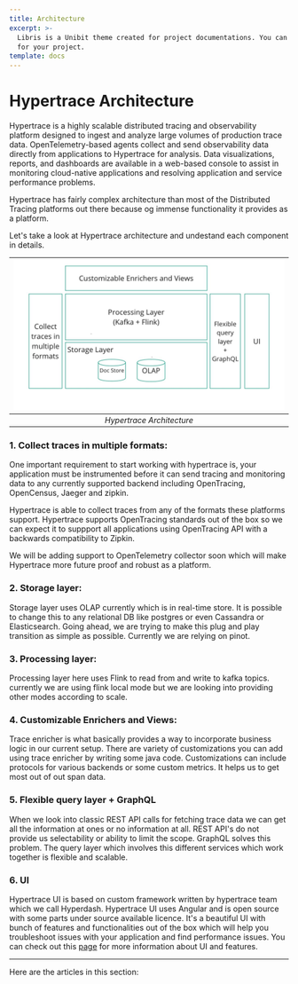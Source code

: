 ```yaml
---
title: Architecture
excerpt: >-
  Libris is a Unibit theme created for project documentations. You can use it
  for your project.
template: docs
---
```

# Hypertrace Architecture

Hypertrace is a highly scalable distributed tracing and observability platform designed to ingest and analyze large volumes of production trace data. OpenTelemetry-based agents collect and send observability data directly from applications to Hypertrace for analysis. Data visualizations, reports, and dashboards are available in a web-based console to assist in monitoring cloud-native applications and resolving application and service performance problems.

Hypertrace has fairly complex architecture than most of the Distributed Tracing platforms out there because og immense functionality it provides as a platform. 

Let's take a look at Hypertrace architecture and undestand each component in details.


| ![space-1.jpg](architecture.png) | 
|:--:| 
| *Hypertrace Architecture* |

### 1. Collect traces in multiple formats:
One important requirement to start working with hypertrace is, your application must be instrumented before it can send tracing and monitoring data to any currently supported backend including OpenTracing, OpenCensus, Jaeger and zipkin. 

Hypertrace is able to collect traces from any of the formats these platforms support. Hypertrace supports OpenTracing standards out of the box so we can expect it to suppport all applications using OpenTracing API with a backwards compatibility to Zipkin. 

We will be adding support to OpenTelemetry collector soon which will make Hypertrace more future proof and robust as a platform.

### 2. Storage layer:
Storage layer uses OLAP currently which is in real-time store. It is possible to change this to any relational DB like postgres or even Cassandra or Elasticsearch. Going ahead, we are trying to make this plug and play transition as simple as possible. Currently we are relying on pinot. 

### 3. Processing layer:
Processing layer here uses Flink to read from and write to kafka topics. currently we are using flink local mode but we are looking into providing other modes according to scale. 

### 4. Customizable Enrichers and Views: 
Trace enricher is what basically provides a way to incorporate business logic in our current setup. There are variety of customizations you can add using trace enricher by writing some java code. Customizations can include protocols for various backends or some custom metrics. It helps us to get most out of out span data.

### 5. Flexible query layer + GraphQL
When we look into classic REST API calls for fetching trace data we can get all the information at ones or no information at all. REST API's do not provide us selectability or ability to limit the scope. GraphQL solves this problem.  The query layer which involves this different services which work together is flexible and scalable. 

### 6. UI
Hypertrace UI is based on custom framework written by hypertrace team which we call Hyperdash. Hypertrace UI uses Angular and is open source with some parts under source available licence. It's a beautiful UI with bunch of features and functionalities out of the box which will help you troubleshoot issues with your application and find performance issues. You can check out this [page](docs/UI.md) for more information about UI and features. 


***

Here are the articles in this section:
